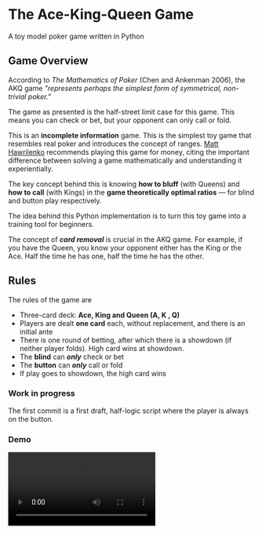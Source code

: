 # The Ace-King-Queen Game

A toy model poker game written in Python

## Game Overview

<p>According to <em>The Mathematics of Poker</em> (Chen and Ankenman 2006), the AKQ game <em>"represents perhaps the simplest form of symmetrical, non-trivial poker."</em></p>

<p>The game as presented is the half-street limit case for this game. This means you can check or bet, but your opponent can only call or fold.</p>

<p>This is an <strong>incomplete information</strong> game. This is the simplest toy game that resembles real poker and introduces the concept of ranges. <a href="https://ocw.mit.edu/courses/sloan-school-of-management/15-s50-poker-theory-and-analytics-january-iap-2015/lecture-videos/decision-making/">Matt Hawrilenko</a> recommends playing this game for money, citing the important difference between solving a game mathematically and understanding it experientially.</p>

<p>The key concept behind this is knowing <strong>how to bluff</strong> (with Queens) and <strong>how to call</strong> (with Kings) in the <strong>game theoretically optimal ratios</strong> — for blind and button play respectively.</p>

<p>The idea behind this Python implementation is to turn this toy game into a training tool for beginners.</p>

<p>The concept of <strong><em>card removal</em></strong> is crucial in the AKQ game. For example, if you have the Queen, you know your opponent either has the King or the Ace. Half the time he has one, half the time he has the other.</p>

<h2>Rules</h2>

<p>The rules of the game are</p>

<ul>
<li>Three-card deck: <strong>Ace, King and Queen (A, K , Q)</strong></li>
<li>Players are dealt <strong>one card</strong> each, without replacement, and there is an initial ante</li>
<li>There is one round of betting, after which there is a showdown (if neither player folds). High card wins at showdown.</li>
<li>The <strong>blind</strong> can <strong><em>only</em></strong> check or bet</li>
<li>The <strong>button</strong> can <strong><em>only</em></strong> call or fold</li>
<li>If play goes to showdown, the high card wins</li>
</ul>

### Work in progress

The first commit is a first draft, half-logic script where the player is always on the button.

### Demo

<video><source src="vim_read.mov" type="video/mp4"></video>
